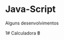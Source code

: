 # Java-Script
Alguns desenvolvimentos

1# Calculadora 🖩

<div align="center"
<img src="![Screenshot_2](https://user-images.githubusercontent.com/78491224/208687393-d1d411ff-9c39-4b40-917d-f3dd2af4d0b9.png)" width="700px"
/div>

